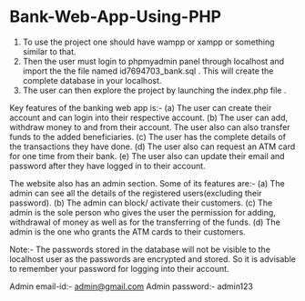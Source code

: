 # Bank-Web-App-Using-PHP
1. To use the project one should have wampp or xampp or something similar to that. 
2. Then the user must login to phpmyadmin panel through localhost and import the the file named id7694703_bank.sql . This will create the complete database in your localhost.
3. The user can then explore the project by launching the index.php file .

Key features of the banking web app is:- 
(a) The user can create their account and can login into their respective account. 
(b) The user can add, withdraw money to and from their account. The user also can also transfer funds to the added beneficiaries.
(c) The user has the complete details of the transactions they have done.
(d) The user also can request an ATM card for one time from their bank.
(e) The user also can update their email and password after they have logged in to their account.

The website also has an admin section. Some of its features are:-
(a) The admin can see all the details of the registered users(excluding their password).
(b) The admin can block/ activate their customers.
(c) The admin is the sole person who gives the user the permission for adding, withdrawal of money as well as for the transferring of the funds. 
(d) The admin is the one who grants the ATM cards to their customers.

Note:- The passwords stored in the database will not be visible to the localhost user as the passwords are encrypted and stored. So it is advisable to remember your password for logging into their account.

Admin email-id:- admin@gmail.com
Admin password:- admin123

